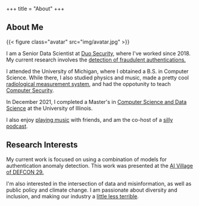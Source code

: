 +++
title = "About"
+++

## About Me

{{< figure class="avatar" src="img/avatar.jpg" >}}

I am a Senior Data Scientist at [Duo Security](https://www.duo.com), where I've worked since 2018. My current research involves the [detection of fraudulent authentications.](https://duo.com/docs/trust-monitor)  

I attended the University of Michigan, where I obtained a B.S. in Computer Science. While there, I also studied physics and music, made a pretty cool [radiological measurement system](https://journals.lww.com/health-physics/Abstract/2018/11000/A_Radiation_Weather_Station__Development_of_a.6.aspx), and had the oppotunity to teach [Computer Security](https://eecs388.org/).

In December 2021, I completed a Master's in [Computer Science and Data Science](https://cs.illinois.edu/academics/graduate/professional-mcs/online-master-computer-science-data-science) at the University of Illinois.

I also enjoy [playing music](https://www.youtube.com/channel/UCwhAvFy_hMjUUNhxsuxgilg) with friends, and am the co-host of a [silly podcast](https://twitter.com/theunholypod).

## Research Interests

My current work is focused on using a combination of models for authentication anomaly detection. This work was presented at the [AI Village of DEFCON 29.](https://youtu.be/Kh9cKJGA5DM)

I'm also interested in the intersection of data and misinformation, as well as public policy and climate change. I am passionate about diversity and inclusion, and making our industry a [little less terrible](https://www.youtube.com/watch?v=Te5ICgG1M78).
